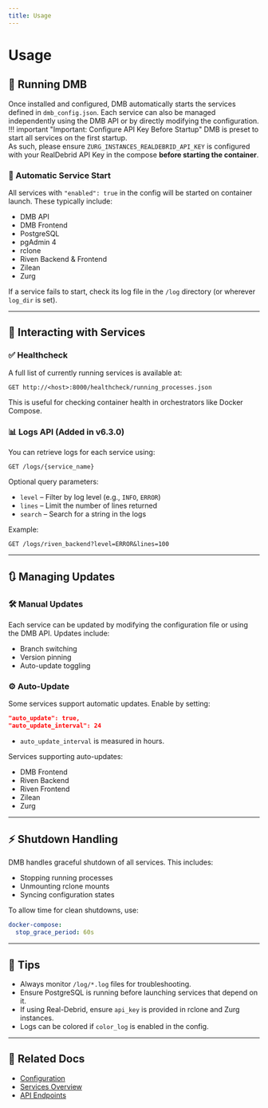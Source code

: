 ```yaml
---
title: Usage
---
```


# Usage

## 🚀 Running DMB
Once installed and configured, DMB automatically starts the services defined in `dmb_config.json`. Each service can also be managed independently using the DMB API or by directly modifying the configuration.
!!! important "Important: Configure API Key Before Startup"
    DMB is preset to start all services on the first startup.  
    As such, please ensure `ZURG_INSTANCES_REALDEBRID_API_KEY` is configured with your RealDebrid API Key in the compose **before starting the container**.


### 🔄 Automatic Service Start
All services with `"enabled": true` in the config will be started on container launch. These typically include:
- DMB API
- DMB Frontend
- PostgreSQL
- pgAdmin 4
- rclone
- Riven Backend & Frontend
- Zilean
- Zurg

If a service fails to start, check its log file in the `/log` directory (or wherever `log_dir` is set).

---

## 🧪 Interacting with Services

### ✅ Healthcheck
A full list of currently running services is available at:
```
GET http://<host>:8000/healthcheck/running_processes.json
```
This is useful for checking container health in orchestrators like Docker Compose.

### 📊 Logs API (Added in v6.3.0)
You can retrieve logs for each service using:
```
GET /logs/{service_name}
```
Optional query parameters:
- `level` – Filter by log level (e.g., `INFO`, `ERROR`)
- `lines` – Limit the number of lines returned
- `search` – Search for a string in the logs

Example:
```
GET /logs/riven_backend?level=ERROR&lines=100
```

---

## 🔃 Managing Updates

### 🛠️ Manual Updates
Each service can be updated by modifying the configuration file or using the DMB API. Updates include:
- Branch switching
- Version pinning
- Auto-update toggling

### ⚙️ Auto-Update
Some services support automatic updates. Enable by setting:
```json
"auto_update": true,
"auto_update_interval": 24
```
- `auto_update_interval` is measured in hours.

Services supporting auto-updates:
- DMB Frontend
- Riven Backend
- Riven Frontend
- Zilean
- Zurg

---

## ⚡ Shutdown Handling
DMB handles graceful shutdown of all services. This includes:
- Stopping running processes
- Unmounting rclone mounts
- Syncing configuration states

To allow time for clean shutdowns, use:
```yaml
docker-compose:
  stop_grace_period: 60s
```

---

## 📌 Tips
- Always monitor `/log/*.log` files for troubleshooting.
- Ensure PostgreSQL is running before launching services that depend on it.
- If using Real-Debrid, ensure `api_key` is provided in rclone and Zurg instances.
- Logs can be colored if `color_log` is enabled in the config.

---

## 📎 Related Docs
- [Configuration](configuration.md)
- [Services Overview](../services/index.md)
- [API Endpoints](../api/endpoints.md)
